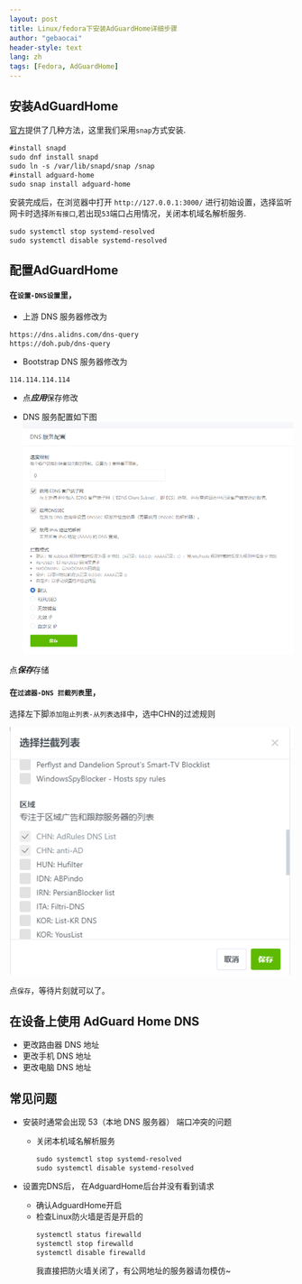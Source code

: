 ```yaml
---
layout: post
title: Linux/fedora下安装AdGuardHome详细步骤
author: "gebaocai"
header-style: text
lang: zh
tags: [Fedora, AdGuardHome]
---
```


安装AdGuardHome
------
[官方](https://github.com/AdguardTeam/AdGuardHome#getting-started)提供了几种方法，这里我们采用`snap`方式安装.

```
#install snapd
sudo dnf install snapd
sudo ln -s /var/lib/snapd/snap /snap
#install adguard-home
sudo snap install adguard-home
```

安装完成后，在浏览器中打开 `http://127.0.0.1:3000/` 进行初始设置，选择监听网卡时选择`所有接口`,若出现`53`端口占用情况，关闭本机域名解析服务.
```
sudo systemctl stop systemd-resolved
sudo systemctl disable systemd-resolved
```

配置AdGuardHome
------

#### 在`设置-DNS设置`里， 
* 上游 DNS 服务器修改为
```
https://dns.alidns.com/dns-query
https://doh.pub/dns-query
```
* Bootstrap DNS 服务器修改为
```
114.114.114.114
```
* 点***应用***保存修改

* DNS 服务配置如下图
![](/img/in-post/2023/fedora-adguard-home/dns-service-config.png)

点***保存***存储

#### 在`过滤器-DNS 拦截列表`里， 
选择左下脚`添加阻止列表-从列表选择`中，选中CHN的过滤规则

![](/img/in-post/2023/fedora-adguard-home/ad-filter.png)

点`保存`，等待片刻就可以了。

在设备上使用 AdGuard Home DNS
------
* 更改路由器 DNS 地址
* 更改手机 DNS 地址
* 更改电脑 DNS 地址

常见问题
------
* 安装时通常会出现 53（本地 DNS 服务器） 端口冲突的问题

    * 关闭本机域名解析服务
        ```
        sudo systemctl stop systemd-resolved
        sudo systemctl disable systemd-resolved
        ```

* 设置完DNS后， 在AdguardHome后台并没有看到请求

    * 确认AdguardHome开启
    * 检查Linux防火墙是否是开启的
        ```
        systemctl status firewalld
        systemctl stop firewalld
        systemctl disable firewalld
        ```
        我直接把防火墙关闭了，有公网地址的服务器请勿模仿~
    

